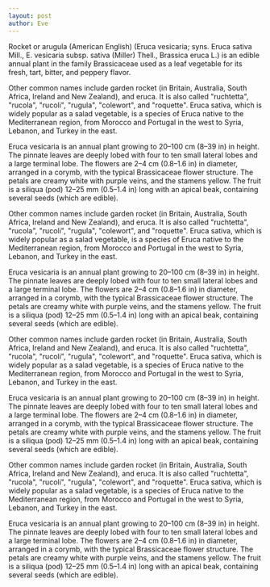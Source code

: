```yaml
---
layout: post
author: Eve
---
```


Rocket or arugula (American English) (Eruca vesicaria; syns. Eruca sativa Mill., E. vesicaria subsp. sativa (Miller) Thell., Brassica eruca L.) is an edible annual plant in the family Brassicaceae used as a leaf vegetable for its fresh, tart, bitter, and peppery flavor.

<!--more-->

Other common names include garden rocket (in Britain, Australia, South Africa, Ireland and New Zealand), and eruca. It is also called "ruchtetta", "rucola", "rucoli", "rugula", "colewort", and "roquette". Eruca sativa, which is widely popular as a salad vegetable, is a species of Eruca native to the Mediterranean region, from Morocco and Portugal in the west to Syria, Lebanon, and Turkey in the east.

Eruca vesicaria is an annual plant growing to 20–100 cm (8–39 in) in height. The pinnate leaves are deeply lobed with four to ten small lateral lobes and a large terminal lobe. The flowers are 2–4 cm (0.8–1.6 in) in diameter, arranged in a corymb, with the typical Brassicaceae flower structure. The petals are creamy white with purple veins, and the stamens yellow. The fruit is a siliqua (pod) 12–25 mm (0.5–1.4 in) long with an apical beak, containing several seeds (which are edible).

Other common names include garden rocket (in Britain, Australia, South Africa, Ireland and New Zealand), and eruca. It is also called "ruchtetta", "rucola", "rucoli", "rugula", "colewort", and "roquette". Eruca sativa, which is widely popular as a salad vegetable, is a species of Eruca native to the Mediterranean region, from Morocco and Portugal in the west to Syria, Lebanon, and Turkey in the east.

Eruca vesicaria is an annual plant growing to 20–100 cm (8–39 in) in height. The pinnate leaves are deeply lobed with four to ten small lateral lobes and a large terminal lobe. The flowers are 2–4 cm (0.8–1.6 in) in diameter, arranged in a corymb, with the typical Brassicaceae flower structure. The petals are creamy white with purple veins, and the stamens yellow. The fruit is a siliqua (pod) 12–25 mm (0.5–1.4 in) long with an apical beak, containing several seeds (which are edible).

Other common names include garden rocket (in Britain, Australia, South Africa, Ireland and New Zealand), and eruca. It is also called "ruchtetta", "rucola", "rucoli", "rugula", "colewort", and "roquette". Eruca sativa, which is widely popular as a salad vegetable, is a species of Eruca native to the Mediterranean region, from Morocco and Portugal in the west to Syria, Lebanon, and Turkey in the east.

Eruca vesicaria is an annual plant growing to 20–100 cm (8–39 in) in height. The pinnate leaves are deeply lobed with four to ten small lateral lobes and a large terminal lobe. The flowers are 2–4 cm (0.8–1.6 in) in diameter, arranged in a corymb, with the typical Brassicaceae flower structure. The petals are creamy white with purple veins, and the stamens yellow. The fruit is a siliqua (pod) 12–25 mm (0.5–1.4 in) long with an apical beak, containing several seeds (which are edible).

Other common names include garden rocket (in Britain, Australia, South Africa, Ireland and New Zealand), and eruca. It is also called "ruchtetta", "rucola", "rucoli", "rugula", "colewort", and "roquette". Eruca sativa, which is widely popular as a salad vegetable, is a species of Eruca native to the Mediterranean region, from Morocco and Portugal in the west to Syria, Lebanon, and Turkey in the east.

Eruca vesicaria is an annual plant growing to 20–100 cm (8–39 in) in height. The pinnate leaves are deeply lobed with four to ten small lateral lobes and a large terminal lobe. The flowers are 2–4 cm (0.8–1.6 in) in diameter, arranged in a corymb, with the typical Brassicaceae flower structure. The petals are creamy white with purple veins, and the stamens yellow. The fruit is a siliqua (pod) 12–25 mm (0.5–1.4 in) long with an apical beak, containing several seeds (which are edible).
